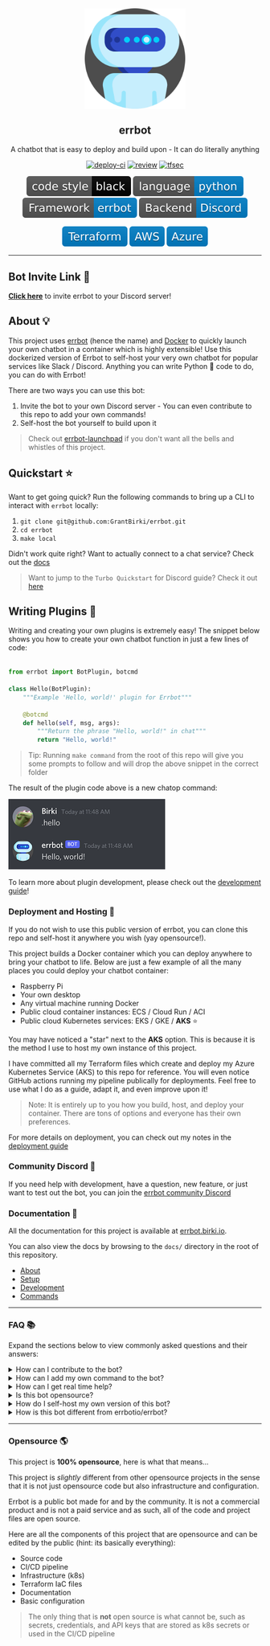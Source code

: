 <h2 align="center"><img src="docs/assets/errbot.png" alt="errbot" align="center" width="200px" /></h1>

<!--
<div>Icons made by <a href="https://www.freepik.com" title="Freepik">Freepik</a> from <a href="https://www.flaticon.com/" title="Flaticon">www.flaticon.com</a></div>
-->

<h2 align="center">errbot</h1>
<p align="center">
  A chatbot that is easy to deploy and build upon - It can do literally anything
</p>

<p align="center">
  <a href="https://github.com/GrantBirki/errbot/actions/workflows/deploy-ci.yml"><img src="https://github.com/GrantBirki/errbot/actions/workflows/deploy-ci.yml/badge.svg?event=push" alt="deploy-ci" height="18"></a>
  <a href="https://github.com/GrantBirki/errbot/actions/workflows/review.yml"><img src="https://github.com/GrantBirki/errbot/actions/workflows/review.yml/badge.svg?event=push" alt="review"/></a>
  <a href="https://github.com/GrantBirki/errbot/actions/workflows/tfsec.yml"><img src="https://github.com/GrantBirki/errbot/actions/workflows/tfsec.yml/badge.svg?event=push" alt="tfsec"/></a>
</p>

<p align="center">
  <img src="docs/assets/code-style-black.svg" alt="code style black"/>
  <img src="docs/assets/language-python-blue.svg" alt="language python"/>
  <img src="docs/assets/framework-errbot-blue.svg" alt="framework errbot"/>
  <img src="docs/assets/backend-discord-blue.svg" alt="backend discord"/>
</p>

<p align="center">
  <img src="docs/assets/terraform.svg" alt="terraform"/>
  <img src="docs/assets/aws.svg" alt="aws"/>
  <img src="docs/assets/azure.svg" alt="azure"/>
</p>

<hr>

## Bot Invite Link 🔗

[**Click here**](https://discord.com/api/oauth2/authorize?client_id=943402285680189511&permissions=36734976&scope=bot) to invite errbot to your Discord server!

## About 💡

This project uses [errbot](https://github.com/errbotio/errbot) (hence the name) and [Docker](https://www.docker.com/) to quickly launch your own chatbot in a container which is highly extensible! Use this dockerized version of Errbot to self-host your very own chatbot for popular services like Slack / Discord. Anything you can write Python 🐍 code to do, you can do with Errbot!

There are two ways you can use this bot:

1. Invite the bot to your own Discord server - You can even contribute to this repo to add your own commands!
2. Self-host the bot yourself to build upon it

> Check out [errbot-launchpad](https://github.com/GrantBirki/errbot-launchpad) if you don't want all the bells and whistles of this project.

## Quickstart ⭐

Want to get going quick? Run the following commands to bring up a CLI to interact with `errbot` locally:

1. `git clone git@github.com:GrantBirki/errbot.git`
2. `cd errbot`
3. `make local`

Didn't work quite right? Want to actually connect to a chat service? Check out the [docs](https://errbot.birki.io)

> Want to jump to the `Turbo Quickstart` for Discord guide? Check it out [here](https://errbot.birki.io/discord-turbo-quickstart/)

## Writing Plugins 🧰

Writing and creating your own plugins is extremely easy! The snippet below shows you how to create your own chatbot function in just a few lines of code:

```python

from errbot import BotPlugin, botcmd

class Hello(BotPlugin):
    """Example 'Hello, world!' plugin for Errbot"""

    @botcmd
    def hello(self, msg, args):
        """Return the phrase "Hello, world!" in chat"""
        return "Hello, world!"
```

> Tip: Running `make command` from the root of this repo will give you some prompts to follow and will drop the above snippet in the correct folder

The result of the plugin code above is a new chatop command:

![Hello, World Example](docs/assets/hello-world-example.png)

To learn more about plugin development, please check out the [development guide](https://errbot.birki.io/development)!

### Deployment and Hosting 🚀

If you do not wish to use this public version of errbot, you can clone this repo and self-host it anywhere you wish (yay opensource!).

This project builds a Docker container which you can deploy anywhere to bring your chatbot to life. Below are just a few example of all the many places you could deploy your chatbot container:

- Raspberry Pi
- Your own desktop
- Any virtual machine running Docker
- Public cloud container instances: ECS / Cloud Run / ACI
- Public cloud Kubernetes services: EKS / GKE / **AKS** ⭐

You may have noticed a "star" next to the **AKS** option. This is because it is the method I use to host my own instance of this project.

I have committed all my Terraform files which create and deploy my Azure Kubernetes Service (AKS) to this repo for reference. You will even notice GitHub actions running my pipeline publically for deployments. Feel free to use what I do as a guide, adapt it, and even improve upon it!

> Note: It is entirely up to you how you build, host, and deploy your container. There are tons of options and everyone has their own preferences.

For more details on deployment, you can check out my notes in the [deployment guide](https://errbot.birki.io/deployment)

### Community Discord 💬

If you need help with development, have a question, new feature, or just want to test out the bot, you can join the [errbot community Discord](https://discord.gg/qvnxqyuVpM)

### Documentation 📖

All the documentation for this project is available at [errbot.birki.io](https://errbot.birki.io).

You can also view the docs by browsing to the `docs/` directory in the root of this repository.

- [About](https://errbot.birki.io)
- [Setup](https://errbot.birki.io/setup)
- [Development](https://errbot.birki.io/development)
- [Commands](https://errbot.birki.io/commands)

---

### FAQ 📚

Expand the sections below to view commonly asked questions and their answers:

<details>
<summary>How can I contribute to the bot?</summary>

Check out the [contributing guide](CONTRIBUTING.md)!

</details>

<details>
<summary>How can I add my own command to the bot?</summary>

Check out the [contributing guide](CONTRIBUTING.md)!

</details>

<details>
<summary>How can I get real time help?</summary>

Check out the community Discord server link mentioned above in this document

</details>

<details>
<summary>Is this bot opensource?</summary>

Yes! If you are reading this text that means you have landed on the errbot repo where all the code and project files are located.

Everything and I mean _everything_ is open source about this bot.

Feel free to open pull requests to make your own changes and they will be live anywhere and everywhere where the bot lives in Discord.

</details>

<details>
<summary>How do I self-host my own version of this bot?</summary>

This is covered in the public documentation: [errbot.birki.io](https://errbot.birki.io)

</details>

<details>
<summary>How is this bot different from errbotio/errbot?</summary>

[errbotio/errbot](https://github.com/errbotio/errbot) is a fantastic chatbot framework written in Python and it is the foundation of this project.

This project uses [errbotio/errbot](https://github.com/errbotio/errbot) for all of its chatbot related function calls, communicating with the Discord backend, and the majority of its configuration.

There are some differences between the two, however:

- This project adapts some custom code that errbotio/errbot does not currently support. This includes things like custom logging, banning users/servers, locking certain commands, etc
- The original framework of [errbotio/errbot](https://github.com/errbotio/errbot) has been Dockerized in this project

I kept the same name for this project and provided many links to the original framework as inspiration

</details>

---

### Opensource 🌎

This project is **100% opensource**, here is what that means...

This project is _slightly_ different from other opensource projects in the sense that it is not just opensource code but also infrastructure and configuration.

Errbot is a public bot made for and by the community. It is not a commercial product and is not a paid service and as such, all of the code and project files are open source.

Here are all the components of this project that are opensource and can be edited by the public (hint: its basically everything):

- Source code
- CI/CD pipeline
- Infrastructure (k8s)
- Terraform IaC files
- Documentation
- Basic configuration

> The only thing that is **not** open source is what cannot be, such as secrets, credentials, and API keys that are stored as k8s secrets or used in the CI/CD pipeline
